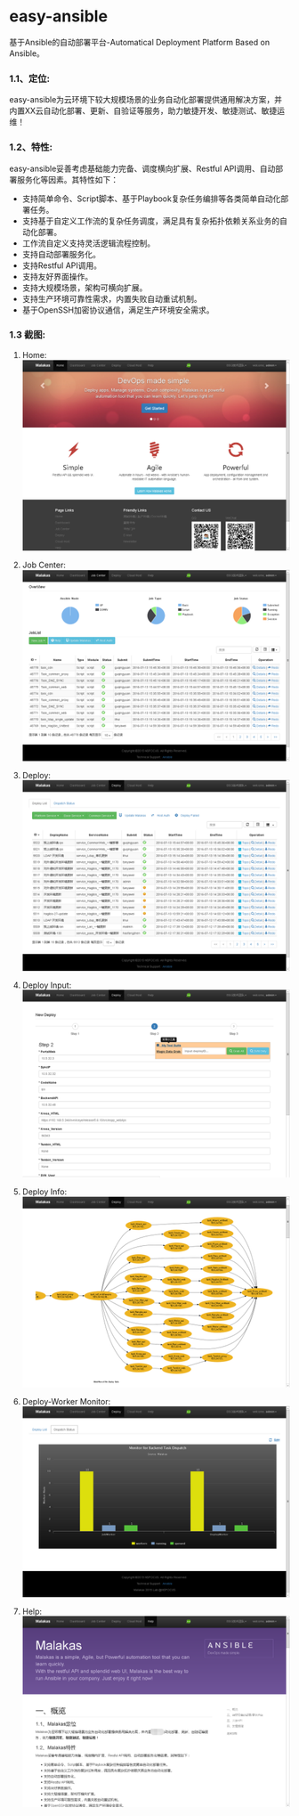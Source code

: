 # easy-ansible
基于Ansible的自动部署平台-Automatical Deployment Platform Based on Ansible。

### 1.1、定位:    
easy-ansible为云环境下较大规模场景的业务自动化部署提供通用解决方案，并内置XX云自动化部署、更新、自验证等服务，助力敏捷开发、敏捷测试、敏捷运维！    

### 1.2、特性:    
easy-ansible妥善考虑基础能力完备、调度横向扩展、Restful API调用、自动部署服务化等因素。其特性如下：
- 支持简单命令、Script脚本、基于Playbook复杂任务编排等各类简单自动化部署任务。
- 支持基于自定义工作流的复杂任务调度，满足具有复杂拓扑依赖关系业务的自动化部署。
- 工作流自定义支持灵活逻辑流程控制。
- 支持自动部署服务化。
- 支持Restful API调用。
- 支持友好界面操作。
- 支持大规模场景，架构可横向扩展。
- 支持生产环境可靠性需求，内置失败自动重试机制。
- 基于OpenSSH加密协议通信，满足生产环境安全需求。

### 1.3 截图:
1. Home:    
![image](screenshots/001.home.png)     
    
2. Job Center:    
![image](screenshots/002.job.png)     

3. Deploy:    
![image](screenshots/003.deploy.png)     

4. Deploy Input:    
![image](screenshots/004.deploy-input.png)     

5. Deploy Info:    
![image](screenshots/005.deploy-info.png)     

6. Deploy-Worker Monitor:
![image](screenshots/007.deploy-monitor.png)

7. Help:    
![image](screenshots/006.help.png)     

